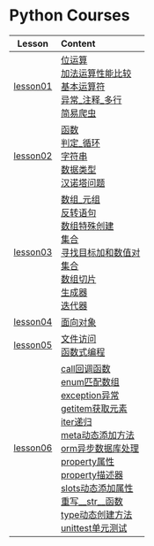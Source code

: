 # Python Courses
Lesson         |Content        
|:-:|:-|
|[lesson01](1.Python编程/lesson01)  |[位运算](1.Python编程/lesson01/%E4%BD%8D%E8%BD%AC%E6%8D%A2.py)<br>[加法运算性能比较](1.Python编程/lesson01/%E5%8A%A0%E6%B3%95%E8%BF%90%E7%AE%97%E6%80%A7%E8%83%BD%E6%AF%94%E8%BE%83.py)<br>[基本运算符](1.Python编程/lesson01/%E5%9F%BA%E6%9C%AC%E8%BF%90%E7%AE%97%E7%AC%A6.py)<br>[异常_注释_多行](1.Python编程/lesson01/%E5%BC%82%E5%B8%B8_%E6%B3%A8%E9%87%8A_%E5%A4%9A%E8%A1%8C.py)<br>[简易爬虫](1.Python编程/lesson01/%E7%AE%80%E6%98%93%E7%88%AC%E8%99%AB.py)|
|[lesson02](1.Python编程/lesson02)|[函数](1.Python编程/lesson02/%E5%87%BD%E6%95%B0.py)<br>[判定_循环](1.Python编程/lesson02/%E5%88%A4%E5%AE%9A_%E5%BE%AA%E7%8E%AF.py)<br>[字符串](1.Python编程/lesson02/%E5%AD%97%E7%AC%A6%E4%B8%B2.py)<br>[数据类型](1.Python编程/lesson02/%E6%95%B0%E6%8D%AE%E7%B1%BB%E5%9E%8B.py)<br>[汉诺塔问题](1.Python编程/lesson02/%E6%B1%89%E8%AF%BA%E5%A1%94%E9%97%AE%E9%A2%98.py)|
|[lesson03](1.Python编程/lesson03)|[数组_元组](1.Python编程/lesson03/list_tuple.py)<br>[反转语句](1.Python编程/lesson03/reverse_by_word.py)<br>[数组特殊创建](1.Python编程/lesson03/comprehension.py)<br>[集合](1.Python编程/lesson03/set.py)<br>[寻找目标加和数值对](1.Python编程/lesson03/two_sum.py)<br>[集合](1.Python编程/lesson03/set.py)<br>[数组切片](1.Python编程/lesson03/slice.py)<br>[生成器](1.Python编程/lesson03/generator.py)<br>[迭代器](1.Python编程/lesson03/iter.py)|
|[lesson04](1.Python编程/lesson04)|[面向对象](1.Python编程/lesson04/%E9%9D%A2%E5%90%91%E5%AF%B9%E8%B1%A1.py)|
|[lesson05](1.Python编程/lesson05)|[文件访问](1.Python编程/lesson05/%E6%96%87%E4%BB%B6%E8%AE%BF%E9%97%AE.py)<br>[函数式编程](1.Python编程/lesson05/%E5%87%BD%E6%95%B0%E5%BC%8F%E7%BC%96%E7%A8%8B.py)|
|[lesson06](1.Python编程/lesson06)|[call回调函数](1.Python编程/lesson06/call.py)<br>[enum匹配数组](1.Python编程/lesson06/enum.py)<br>[exception异常](1.Python编程/lesson06/exception.py)<br>[getitem获取元素](1.Python编程/lesson06/getitem.py)<br>[iter递归](1.Python编程/lesson06/iter.py)<br>[meta动态添加方法](1.Python编程/lesson06/meta.py)<br>[orm异步数据库处理](1.Python编程/lesson06/orm.py)<br>[property属性](1.Python编程/lesson06/property.py)<br>[property描述器](1.Python编程/lesson06/property_imp.py)<br>[slots动态添加属性](1.Python编程/lesson06/slots.py)<br>[重写__str__函数](1.Python编程/lesson06/str.py)<br>[type动态创建方法](1.Python编程/lesson06/type.py)<br>[unittest单元测试](1.Python编程/lesson06/unittest.py)|
